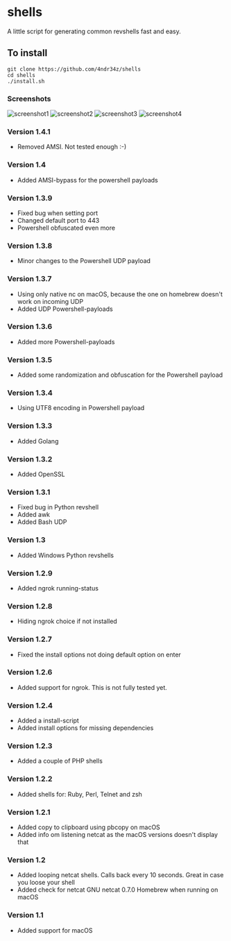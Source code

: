 # shells
A little script for generating common revshells fast and easy. 

## To install
	git clone https://github.com/4ndr34z/shells
	cd shells
	./install.sh


### Screenshots

![screenshot1](https://github.com/4ndr34z/shells/blob/main/screenshots/macOS137.png?raw=true)
![screenshot2](https://github.com/4ndr34z/shells/blob/main/screenshots/shells2.png?raw=true)
![screenshot3](https://github.com/4ndr34z/shells/blob/main/screenshots/shells3.png?raw=true)
![screenshot4](https://github.com/4ndr34z/shells/blob/main/screenshots/shells4.png?raw=true)

### Version 1.4.1
- Removed AMSI. Not tested enough :-)


### Version 1.4
- Added AMSI-bypass for the powershell payloads

### Version 1.3.9
- Fixed bug when setting port
- Changed default port to 443
- Powershell obfuscated even more


### Version 1.3.8
- Minor changes to the Powershell UDP payload


### Version 1.3.7
- Using only native nc on macOS, because the one on homebrew doesn't work on incoming UDP
- Added UDP Powershell-payloads


### Version 1.3.6
- Added more Powershell-payloads


### Version 1.3.5
- Added some randomization and obfuscation for the Powershell payload


### Version 1.3.4
- Using UTF8 encoding in Powershell payload


### Version 1.3.3
- Added Golang


### Version 1.3.2
- Added OpenSSL


### Version 1.3.1
- Fixed bug in Python revshell
- Added awk
- Added Bash UDP 


### Version 1.3
- Added Windows Python revshells


### Version 1.2.9
- Added ngrok running-status


### Version 1.2.8
- Hiding ngrok choice if not installed


### Version 1.2.7
- Fixed the install options not doing default option on enter


### Version 1.2.6
- Added support for ngrok. This is not fully tested yet.


### Version 1.2.4
- Added a install-script
- Added install options for missing dependencies


### Version 1.2.3
- Added a couple of PHP shells


### Version 1.2.2
- Added shells for: Ruby, Perl, Telnet and zsh


### Version 1.2.1
- Added copy to clipboard using pbcopy on macOS
- Added info om listening netcat as the macOS versions doesn't display that


### Version 1.2
- Added looping netcat shells. Calls back every 10 seconds. Great in case you loose your shell
- Added check for netcat GNU netcat 0.7.0 Homebrew when running on macOS


### Version 1.1
- Added support for macOS
